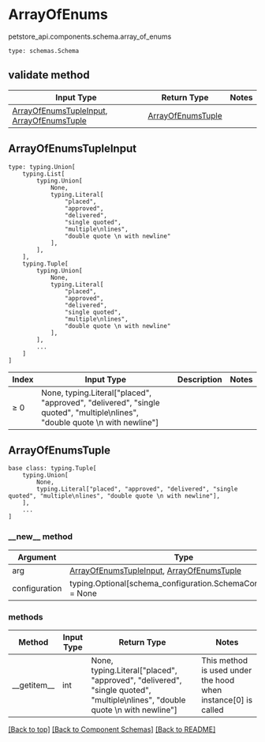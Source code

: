 # ArrayOfEnums
petstore_api.components.schema.array_of_enums
```
type: schemas.Schema
```

## validate method
Input Type | Return Type | Notes
------------ | ------------- | -------------
[ArrayOfEnumsTupleInput](#arrayofenumstupleinput), [ArrayOfEnumsTuple](#arrayofenumstuple) | [ArrayOfEnumsTuple](#arrayofenumstuple) |

## ArrayOfEnumsTupleInput
```
type: typing.Union[
    typing.List[
        typing.Union[
            None,
            typing.Literal[
                "placed",
                "approved",
                "delivered",
                "single quoted",
                "multiple\nlines",
                "double quote \n with newline"
            ],
        ],
    ],
    typing.Tuple[
        typing.Union[
            None,
            typing.Literal[
                "placed",
                "approved",
                "delivered",
                "single quoted",
                "multiple\nlines",
                "double quote \n with newline"
            ],
        ],
        ...
    ]
]
```
Index | Input Type | Description | Notes
------------- | ------------- | ------------- | -------------
≥ 0 | None, typing.Literal["placed", "approved", "delivered", "single quoted", "multiple\nlines", "double quote \n with newline"] |  |

## ArrayOfEnumsTuple
```
base class: typing.Tuple[
    typing.Union[
        None,
        typing.Literal["placed", "approved", "delivered", "single quoted", "multiple\nlines", "double quote \n with newline"],
    ],
    ...
]
```
### &lowbar;&lowbar;new&lowbar;&lowbar; method
Argument | Type
-------- | ------
arg      | [ArrayOfEnumsTupleInput](#arrayofenumstupleinput), [ArrayOfEnumsTuple](#arrayofenumstuple)
configuration | typing.Optional[schema_configuration.SchemaConfiguration] = None

### methods
Method | Input Type | Return Type | Notes
------ | ---------- | ----------- | ------
&lowbar;&lowbar;getitem&lowbar;&lowbar; | int | None, typing.Literal["placed", "approved", "delivered", "single quoted", "multiple\nlines", "double quote \n with newline"] | This method is used under the hood when instance[0] is called

[[Back to top]](#top) [[Back to Component Schemas]](../../../README.md#Component-Schemas) [[Back to README]](../../../README.md)
